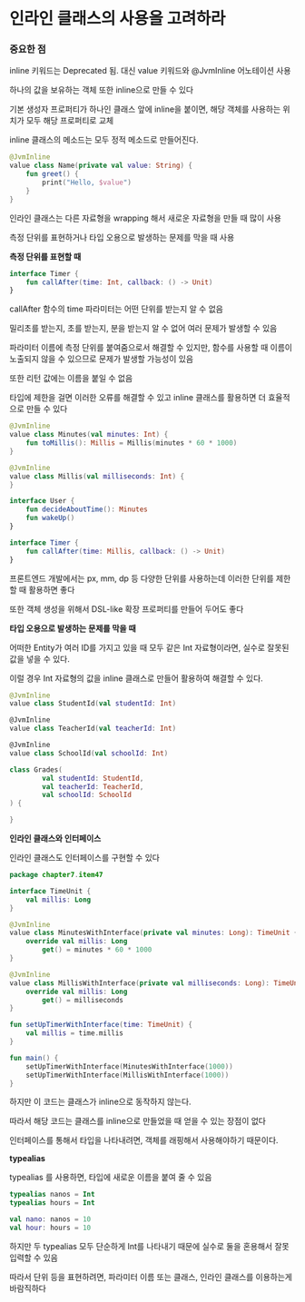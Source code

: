 # 인라인 클래스의 사용을 고려하라

### 중요한 점

inline 키워드는 Deprecated 됨. 대신 value 키워드와 @JvmInline 어노테이션 사용

하나의 값을 보유하는 객체 또한 inline으로 만들 수 있다

기본 생성자 프로퍼티가 하나인 클래스 앞에 inline을 붙이면, 해당 객체를 사용하는 위치가 모두 해당 프로퍼티로 교체

inline 클래스의 메소드는 모두 정적 메소드로 만들어진다.

```kotlin
@JvmInline
value class Name(private val value: String) {
    fun greet() {
        print("Hello, $value")
    }
}
```

인라인 클래스는 다른 자료형을 wrapping 해서 새로운 자료형을 만들 때 많이 사용

측정 단위를 표현하거나 타입 오용으로 발생하는 문제를 막을 때 사용

**측정 단위를 표현할 때**

```kotlin
interface Timer {
    fun callAfter(time: Int, callback: () -> Unit)
}
```

callAfter 함수의 time 파라미터는 어떤 단위를 받는지 알 수 없음

밀리초를 받는지, 초를 받는지, 분을 받는지 알 수 없어 여러 문제가 발생할 수 있음

파라미터 이름에 측정 단위를 붙여줌으로서 해결할 수 있지만, 함수를 사용할 때 이름이 노출되지 않을 수 있으므로 문제가 발생할 가능성이 있음

또한 리턴 값에는 이름을 붙일 수 없음

타입에 제한을 걸면 이러한 오류를 해결할 수 있고 inline 클래스를 활용하면 더 효율적으로 만들 수 있다

```kotlin
@JvmInline
value class Minutes(val minutes: Int) {
    fun toMillis(): Millis = Millis(minutes * 60 * 1000)
}

@JvmInline
value class Millis(val milliseconds: Int) {
}

interface User {
    fun decideAboutTime(): Minutes
    fun wakeUp()
}

interface Timer {
    fun callAfter(time: Millis, callback: () -> Unit)
}
```

프론트엔드 개발에서는 px, mm, dp 등 다양한 단위를 사용하는데 이러한 단위를 제한할 때 활용하면 좋다

또한 객체 생성을 위해서 DSL-like 확장 프로퍼티를 만들어 두어도 좋다

**타입 오용으로 발생하는 문제를 막을 때**

어떠한 Entity가 여러 ID를 가지고 있을 때 모두 같은 Int 자료형이라면, 실수로 잘못된 값을 넣을 수 있다.

이럴 경우 Int 자료형의 값을 inline 클래스로 만들어 활용하여 해결할 수 있다.

```kotlin
@JvmInline
value class StudentId(val studentId: Int)

@JvmInline
value class TeacherId(val teacherId: Int)

@JvmInline
value class SchoolId(val schoolId: Int)

class Grades(
        val studentId: StudentId,
        val teacherId: TeacherId,
        val schoolId: SchoolId
) {

}
```

**인라인 클래스와 인터페이스**

인라인 클래스도 인터페이스를 구현할 수 있다

```kotlin
package chapter7.item47

interface TimeUnit {
    val millis: Long
}

@JvmInline
value class MinutesWithInterface(private val minutes: Long): TimeUnit {
    override val millis: Long
        get() = minutes * 60 * 1000
}

@JvmInline
value class MillisWithInterface(private val milliseconds: Long): TimeUnit {
    override val millis: Long
        get() = milliseconds
}

fun setUpTimerWithInterface(time: TimeUnit) {
    val millis = time.millis
}

fun main() {
    setUpTimerWithInterface(MinutesWithInterface(1000))
    setUpTimerWithInterface(MillisWithInterface(1000))
}
```

하지만 이 코드는 클래스가 inline으로 동작하지 않는다.&#x20;

따라서 해당 코드는 클래스를 inline으로 만들었을 때 얻을 수 있는 장점이 없다

인터페이스를 통해서 타입을 나타내려면, 객체를 래핑해서 사용해야하기 때문이다.

**typealias**

typealias 를 사용하면, 타입에 새로운 이름을 붙여 줄 수 있음

```kotlin
typealias nanos = Int
typealias hours = Int

val nano: nanos = 10
val hour: hours = 10
```

하지만 두 typealias 모두 단순하게 Int를 나타내기 때문에 실수로 둘을 혼용해서 잘못입력할 수 있음

따라서 단위 등을 표현하려면, 파라미터 이름 또는 클래스, 인라인 클래스를 이용하는게 바람직하다
